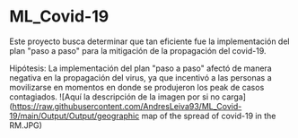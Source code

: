 # ML_Covid-19
Este proyecto busca determinar que tan eficiente fue la implementación del plan "paso a paso" para la mitigación de la propagación del covid-19.

Hipótesis: La implementación del plan "paso a paso" afectó de manera negativa en la propagación del virus, ya que incentivó a las personas a movilizarse en momentos en donde se produjeron los peak de casos contagiados.
<span>![</span><span>Aquí la descripción de la imagen por si no carga</span><span>]</span><span>(</span><span>https://raw.githubusercontent.com/AndresLeiva93/ML_Covid-19/main/Output/Output/geographic map of the spread of covid-19 in the RM.JPG</span><span>)</span>

